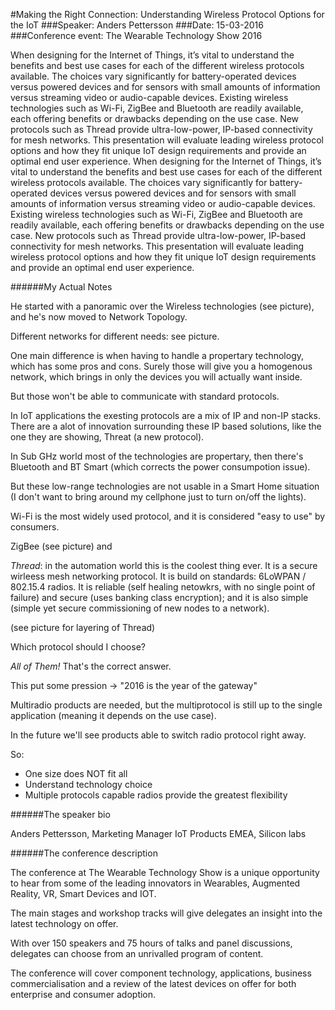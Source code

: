 #Making the Right Connection: Understanding Wireless Protocol Options for the IoT
###Speaker: Anders Pettersson
###Date: 15-03-2016
###Conference event: The Wearable Technology Show 2016

When designing for the Internet of Things, it’s vital to understand the benefits and best use cases for each of the different wireless protocols available. The choices vary significantly for battery-operated devices versus powered devices and for sensors with small amounts of information versus streaming video or audio-capable devices. Existing wireless technologies such as Wi-Fi, ZigBee and Bluetooth are readily available, each offering benefits or drawbacks depending on the use case. New protocols such as Thread provide ultra-low-power, IP-based connectivity for mesh networks. This presentation will evaluate leading wireless protocol options and how they fit unique IoT design requirements and provide an optimal end user experience.
When designing for the Internet of Things, it’s vital to understand the benefits and best use cases for each of the different wireless protocols available. The choices vary significantly for battery-operated devices versus powered devices and for sensors with small amounts of information versus streaming video or audio-capable devices. Existing wireless technologies such as Wi-Fi, ZigBee and Bluetooth are readily available, each offering benefits or drawbacks depending on the use case. New protocols such as Thread provide ultra-low-power, IP-based connectivity for mesh networks. This presentation will evaluate leading wireless protocol options and how they fit unique IoT design requirements and provide an optimal end user experience.

######My Actual Notes

He started with a panoramic over the Wireless technologies (see picture), and he's now moved to Network Topology.

Different networks for different needs: see picture.

One main difference is when having to handle a propertary technology, which has some pros and cons.
Surely those will give you a homogenous network, which brings in only the devices you will actually want inside.

But those won't be able to communicate with standard protocols.

In IoT applications the exesting protocols are a mix of IP and non-IP stacks.
There are a alot of innovation surrounding these IP based solutions, like the one they are showing, Threat (a new protocol).

In Sub GHz world most of the technologies are propertary, then there's Bluetooth and BT Smart (which corrects the power consumpotion issue).

But these low-range technologies are not usable in a Smart Home situation (I don't want to bring around my cellphone just to turn on/off the lights).

Wi-Fi is the most widely used protocol, and it is considered "easy to use" by consumers.

ZigBee (see picture)
and 
 
*Thread*: in the automation world this is the coolest thing ever. It is a secure wirleess mesh networking protocol.
It is build on standards: 6LoWPAN / 802.15.4 radios.
It is reliable (self healing netowkrs, with no single point of failure) and secure (uses banking class encryption); and it is also simple (simple yet secure commissioning of new nodes to a network).

(see picture for layering of Thread)

Which protocol should I choose?

*All of Them!*
That's the correct answer.

This put some pression -> "2016 is the year of the gateway"

Multiradio products are needed, but the multiprotocol is still up to the single application (meaning it depends on the use case).

In the future we'll see products able to switch radio protocol right away.

So:
- One size does NOT fit all
- Understand technology choice
- Multiple protocols capable radios provide the greatest flexibility

######The speaker bio

Anders Pettersson, Marketing Manager IoT Products EMEA, Silicon labs

######The conference description

The conference at The Wearable Technology Show is a unique opportunity to hear from some of the leading innovators in Wearables, Augmented Reality, VR, Smart Devices and IOT.

The main stages and workshop tracks will give delegates an insight into the latest technology on offer.

With over 150 speakers and 75 hours of talks and panel discussions, delegates can choose from an unrivalled program of content.

The conference will cover component technology, applications, business commercialisation and a review of the latest devices on offer for both enterprise and consumer adoption.